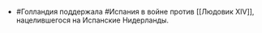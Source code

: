 * #Голландия поддержала #Испания в войне против [[Людовик XIV]], нацелившегося на Испанские Нидерланды.